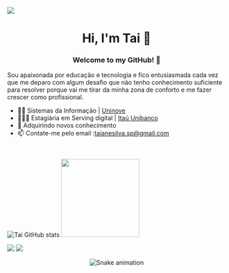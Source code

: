 ![](https://komarev.com/ghpvc/?username=Taiianesilva&color=dd7cae)
<h1 align="center">
     Hi, I'm Tai  🤗
</h1>
<h3 align="center"> Welcome to my GitHub! 🥰 </h3> 

Sou apaixonada por educação e tecnologia e fico entusiasmada cada vez que me deparo com algum desafio que não tenho conhecimento suficiente para resolver porque vai me tirar da minha zona de conforto e me fazer crescer como profissional. 

- 👩‍🎓 Sistemas da Informação | [Uninove](https://www.uninove.br/)
- 👩🏻‍💻 Estagiária em Serving digital | [Itaú Unibanco](https://www.itau.com.br/)
- 🌱 Adquirindo novos conhecimento
- 📫 Contate-me pelo email :taianesilva.sp@gmail.com
<br>



![Tai GitHub stats](https://github-readme-stats.vercel.app/api?username=Taiianesilva&show_icons=true&theme=panda)
<img height = "180em" src = "https://github-readme-stats.vercel.app/api/top-langs/?username=Taiianesilva&layout=compact&langs_count=7&theme=panda"/>


 <div>
    <a href="https://www.linkedin.com/in/taiane-silva-504b451ab/" target="_blank"><img src="https://img.shields.io/badge/-LinkedIn-%230077B5?style=for-the-badge&logo=linkedin&logoColor=white" target="_blank"></a> 
  <a href="taianesilva.sp@gmail.com"><img src="https://img.shields.io/badge/-Gmail-%23333?style=for-the-badge&logo=gmail&logoColor=white" target="_blank"></a>
 </div>  
 
   <div align="center">
  
  ![Snake animation](https://github.com/Taiianesilva/Taiianesilva/blob/output/github-contribution-grid-snake.svg)
  
</div>

   

